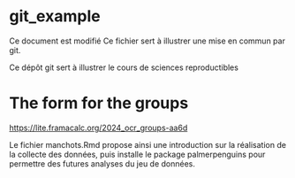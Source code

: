 
# git_example
Ce document est modifié
Ce fichier sert à illustrer une mise en commun par git.

Ce dépôt git sert à illustrer le cours de sciences reproductibles

# The form for the groups 

https://lite.framacalc.org/2024_ocr_groups-aa6d


Le fichier manchots.Rmd propose ainsi une introduction sur la réalisation de la 
collecte des données, puis installe le package palmerpenguins pour permettre
des futures analyses du jeu de données.
